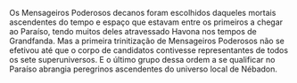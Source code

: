 ﻿Os Mensageiros Poderosos decanos foram escolhidos daqueles mortais ascendentes do tempo e espaço que estavam entre os primeiros a chegar ao Paraíso, tendo muitos deles atravessado Havona nos tempos de Grandfanda. Mas a primeira trinitização de Mensageiros Poderosos não se efetivou até que o corpo de candidatos contivesse representantes de todos os sete superuniversos. E o último grupo dessa ordem a se qualificar no Paraíso abrangia peregrinos ascendentes do universo local de Nébadon.